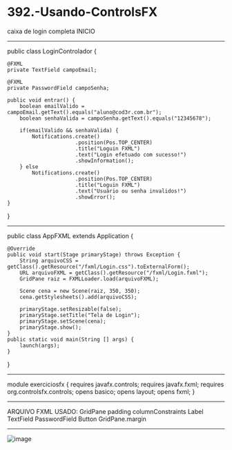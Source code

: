 # 392.-Usando-ControlsFX
caixa de login completa
INICIO
_________________________

public class LoginControlador {

	@FXML
	private TextField campoEmail;
	
	@FXML
	private PasswordField campoSenha;

	public void entrar() {
		boolean emailValido = campoEmail.getText().equals("aluno@cod3r.com.br");
		boolean senhaValida = campoSenha.getText().equals("12345678");
		
		if(emailValido && senhaValida) {
			Notifications.create()
			              .position(Pos.TOP_CENTER)
						  .title("Loguin FXML")
						  .text("Login efetuado com sucesso!")
						  .showInformation();
		} else
			Notifications.create()
						  .position(Pos.TOP_CENTER)
			  			  .title("Loguin FXML")
			              .text("Usuário ou senha invalidos!")
			              .showError();
	}
}
______________________________________________
public class AppFXML extends Application {
	
	@Override
	public void start(Stage primaryStage) throws Exception {
		String arquivoCSS = getClass().getResource("/fxml/Login.css").toExternalForm();
		URL arquivoFXML = getClass().getResource("/fxml/Login.fxml");
		GridPane raiz = FXMLLoader.load(arquivoFXML);
		
		Scene cena = new Scene(raiz, 350, 350);
		cena.getStylesheets().add(arquivoCSS);
		
		primaryStage.setResizable(false);
		primaryStage.setTitle("Tela de Login");
		primaryStage.setScene(cena);
		primaryStage.show();
	}
	public static void main(String [] args) {
		launch(args);
	}
}
_____________________________________________
module exerciciosfx {
	requires javafx.controls;
	requires javafx.fxml;
	requires org.controlsfx.controls;
	opens basico;
	opens layout;
	opens fxml;
}
___________________________________________
ARQUIVO FXML USADO:
GridPane
  padding
  columnConstraints
  Label
  TextField
  PasswordField
  Button
  GridPane.margin
  ____________________________________________
  ![image](https://user-images.githubusercontent.com/95525963/153756553-16ca30c1-9540-4b4a-8032-59f95e7e74fd.png)

